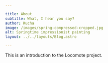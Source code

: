 ```yaml
---

title: About
subtitle: What, I hear you say?
author: Rucha
image: /images/spring-compressed-cropped.jpg
alt: Springtime impressionist painting
layout: ../../layouts/Blog.astro

---
```


This is an introduction to the Locomote project.